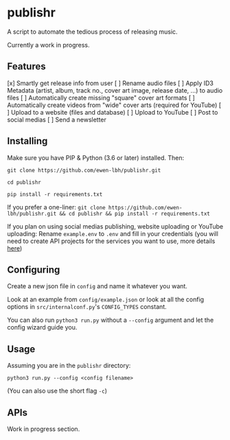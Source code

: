 # publishr
A script to automate the tedious process of releasing music.

Currently a work in progress.

## Features
[x] Smartly get release info from user
[ ] Rename audio files
[ ] Apply ID3 Metadata (artist, album, track no., cover art image, release date, ...) to audio files
[ ] Automatically create missing "square" cover art formats
[ ] Automatically create videos from "wide" cover arts (required for YouTube)
[ ] Upload to a website (files and database)
[ ] Upload to YouTube
[ ] Post to social medias
[ ] Send a newsletter  

## Installing
Make sure you have PIP & Python (3.6 or later) installed. Then:

`git clone https://github.com/ewen-lbh/publishr.git`

`cd publishr`

`pip install -r requirements.txt`

If you prefer a one-liner: `git clone https://github.com/ewen-lbh/publishr.git && cd publishr && pip install -r requirements.txt`

If you plan on using social medias publishing, website uploading or YouTube uploading:
Rename `example.env` to `.env` and fill in your credentials
(you will need to create API projects for the services you want to use, more details [here](#APIs))

## Configuring
Create a new json file in `config` and name it whatever you want.

Look at an example from `config/example.json` or look at all the config options in `src/internalconf.py`'s `CONFIG_TYPES` constant.

You can also run `python3 run.py` without a `--config` argument and let the config wizard guide you.

## Usage
Assuming you are in the `publishr` directory:

`python3 run.py --config <config filename>`

(You can also use the short flag `-c`)


## APIs
Work in progress section.
 
